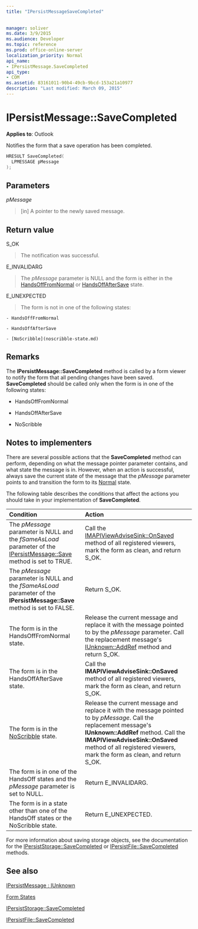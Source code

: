 ```yaml
---
title: "IPersistMessageSaveCompleted"
 
 
manager: soliver
ms.date: 3/9/2015
ms.audience: Developer
ms.topic: reference
ms.prod: office-online-server
localization_priority: Normal
api_name:
- IPersistMessage.SaveCompleted
api_type:
- COM
ms.assetid: 83161011-90b4-49cb-9bcd-153a21a10977
description: "Last modified: March 09, 2015"
---
```


# IPersistMessage::SaveCompleted

  
  
**Applies to**: Outlook 
  
Notifies the form that a save operation has been completed. 
  
```cpp
HRESULT SaveCompleted(
  LPMESSAGE pMessage
);
```

## Parameters

 _pMessage_
  
> [in] A pointer to the newly saved message.
    
## Return value

S_OK 
  
> The notification was successful.
    
E_INVALIDARG 
  
> The  _pMessage_ parameter is NULL and the form is either in the [HandsOffFromNormal](handsofffromnormal-state.md) or [HandsOffAfterSave](handsoffaftersave-state.md) state. 
    
E_UNEXPECTED 
  
> The form is not in one of the following states:
    
    - HandsOffFromNormal
    
    - HandsOffAfterSave
    
    - [NoScribble](noscribble-state.md)
    
## Remarks

The **IPersistMessage::SaveCompleted** method is called by a form viewer to notify the form that all pending changes have been saved. **SaveCompleted** should be called only when the form is in one of the following states: 
  
- HandsOffFromNormal
    
- HandsOffAfterSave
    
- NoScribble
    
## Notes to implementers

There are several possible actions that the **SaveCompleted** method can perform, depending on what the message pointer parameter contains, and what state the message is in. However, when an action is successful, always save the current state of the message that the  _pMessage_ parameter points to and transition the form to its [Normal](normal-state.md) state. 
  
The following table describes the conditions that affect the actions you should take in your implementation of **SaveCompleted**.
  
|**Condition**|**Action**|
|:-----|:-----|
|The  _pMessage_ parameter is NULL and the  _fSameAsLoad_ parameter of the [IPersistMessage::Save](ipersistmessage-save.md) method is set to TRUE.  <br/> |Call the [IMAPIViewAdviseSink::OnSaved](imapiviewadvisesink-onsaved.md) method of all registered viewers, mark the form as clean, and return S_OK.  <br/> |
|The  _pMessage_ parameter is NULL and the  _fSameAsLoad_ parameter of the **IPersistMessage::Save** method is set to FALSE.  <br/> |Return S_OK.  <br/> |
|The form is in the HandsOffFromNormal state.  <br/> |Release the current message and replace it with the message pointed to by the  _pMessage_ parameter. Call the replacement message's [IUnknown::AddRef](http://msdn.microsoft.com/library/b4316efd-73d4-4995-b898-8025a316ba63%28Office.15%29.aspx) method and return S_OK.  <br/> |
|The form is in the HandsOffAfterSave state.  <br/> |Call the **IMAPIViewAdviseSink::OnSaved** method of all registered viewers, mark the form as clean, and return S_OK.  <br/> |
|The form is in the [NoScribble](noscribble-state.md) state.  <br/> |Release the current message and replace it with the message pointed to by  _pMessage_. Call the replacement message's **IUnknown::AddRef** method. Call the **IMAPIViewAdviseSink::OnSaved** method of all registered viewers, mark the form as clean, and return S_OK.  <br/> |
|The form is in one of the HandsOff states and the  _pMessage_ parameter is set to NULL.  <br/> |Return E_INVALIDARG.  <br/> |
|The form is in a state other than one of the HandsOff states or the NoScribble state.  <br/> |Return E_UNEXPECTED.  <br/> |
   
For more information about saving storage objects, see the documentation for the [IPersistStorage::SaveCompleted](http://msdn.microsoft.com/library/_com_ipersiststorage_savecompleted%28Office.15%29.aspx) or [IPersistFile::SaveCompleted](http://msdn.microsoft.com/library/_com_ipersistfile_savecompleted%28Office.15%29.aspx) methods. 
  
## See also



[IPersistMessage : IUnknown](ipersistmessageiunknown.md)


[Form States](form-states.md)


[IPersistStorage::SaveCompleted](http://msdn.microsoft.com/library/_com_ipersiststorage_savecompleted%28Office.15%29.aspx)
  
[IPersistFile::SaveCompleted](http://msdn.microsoft.com/library/_com_ipersistfile_savecompleted%28Office.15%29.aspx)

